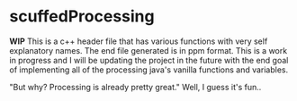 # scuffedProcessing
**WIP**
This is a c++ header file that has various functions with very self explanatory names. The end file generated is in ppm format. 
This is a work in progress and I will be updating the project in the future with the end goal of implementing all of the processing java's vanilla functions and variables.

"But why? Processing is already pretty great."
Well, I guess it's fun..
